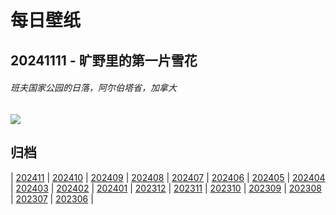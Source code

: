 # 每日壁纸

## 20241111 - 旷野里的第一片雪花

###### 班夫国家公园的日落，阿尔伯塔省，加拿大

![](https://www.bing.com/th?id=OHR.Banff24_ZH-CN1156176817_UHD.jpg)

## 归档

| [202411](/202411/README.md)
| [202410](/202410/README.md)
| [202409](/202409/README.md)
| [202408](/202408/README.md)
| [202407](/202407/README.md)
| [202406](/202406/README.md)
| [202405](/202405/README.md)
| [202404](/202404/README.md)
| [202403](/202403/README.md)
| [202402](/202402/README.md)
| [202401](/202401/README.md)
| [202312](/202312/README.md)
| [202311](/202311/README.md)
| [202310](/202310/README.md)
| [202309](/202309/README.md)
| [202308](/202308/README.md)
| [202307](/202307/README.md)
| [202306](/202306/README.md)
|